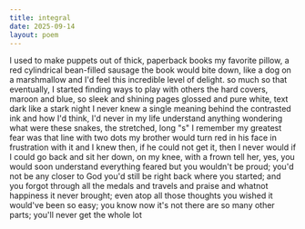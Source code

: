 ```yaml
---
title: integral
date: 2025-09-14
layout: poem
---
```

I used to make puppets out of thick, paperback books
my favorite pillow, a red cylindrical bean-filled sausage
the book would bite down, like a dog on a marshmallow
and I'd feel this incredible level of delight. so much so
that eventually, I started finding ways to play with others
the hard covers, maroon and blue, so sleek and shining
pages glossed and pure white, text dark like a stark night
I never knew a single meaning behind the contrasted ink
and how I'd think, I'd never in my life understand anything
wondering what were these snakes, the stretched, long "s"
I remember my greatest fear was that line with two dots
my brother would turn red in his face in frustration with it
and I knew then, if he could not get it, then I never would
if I could go back and sit her down, on my knee, with a frown
tell her, yes, you would soon understand everything feared
but you wouldn't be proud; you'd not be any closer to God
you'd still be right back where you started; and you forgot
through all the medals and travels and praise and whatnot
happiness it never brought; even atop all those thoughts
you wished it would've been so easy; you know now it's not
there are so many other parts; you'll never get the whole lot
